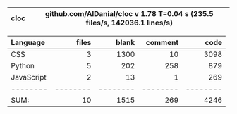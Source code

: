 cloc|github.com/AlDanial/cloc v 1.78  T=0.04 s (235.5 files/s, 142036.1 lines/s)
--- | ---

Language|files|blank|comment|code
:-------|-------:|-------:|-------:|-------:
CSS|3|1300|10|3098
Python|5|202|258|879
JavaScript|2|13|1|269
--------|--------|--------|--------|--------
SUM:|10|1515|269|4246
